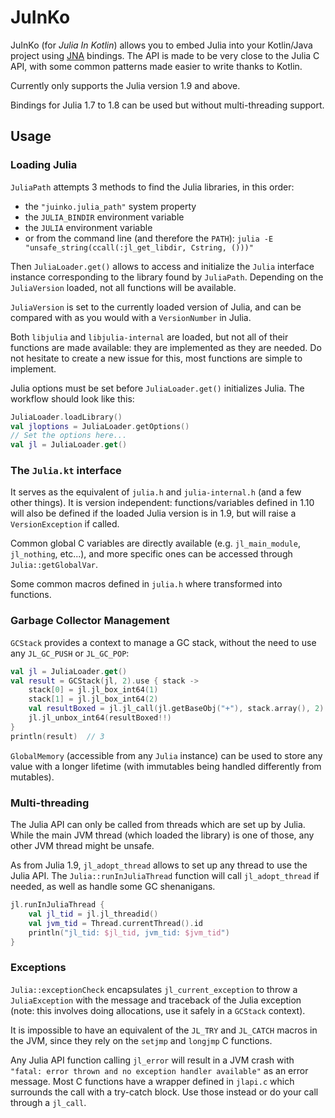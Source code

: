 
# JuInKo

JuInKo (for *Julia In Kotlin*) allows you to embed Julia into your 
Kotlin/Java project using [JNA](https://github.com/java-native-access/jna)
bindings.
The API is made to be very close to the Julia C API, with some common patterns
made easier to write thanks to Kotlin.

Currently only supports the Julia version 1.9 and above.

Bindings for Julia 1.7 to 1.8 can be used but without multi-threading support.


## Usage

### Loading Julia

`JuliaPath` attempts 3 methods to find the Julia libraries, in this order:
 - the `"juinko.julia_path"` system property
 - the `JULIA_BINDIR` environment variable
 - the `JULIA` environment variable
 - or from the command line (and therefore the `PATH`): `julia -E "unsafe_string(ccall(:jl_get_libdir, Cstring, ()))"`

Then `JuliaLoader.get()` allows to access and initialize the `Julia` interface instance
corresponding to the library found by `JuliaPath`.
Depending on the `JuliaVersion` loaded, not all functions will be available.

`JuliaVersion` is set to the currently loaded version of Julia, and can be compared
with as you would with a `VersionNumber` in Julia.

Both `libjulia` and `libjulia-internal` are loaded, but not all of their functions are
made available: they are implemented as they are needed.
Do not hesitate to create a new issue for this, most functions are simple to implement.

Julia options must be set before `JuliaLoader.get()` initializes Julia.
The workflow should look like this:

```kotlin
JuliaLoader.loadLibrary()
val jloptions = JuliaLoader.getOptions()
// Set the options here...
val jl = JuliaLoader.get()
```

### The `Julia.kt` interface

It serves as the equivalent of `julia.h` and `julia-internal.h` (and a few other things).
It is version independent: functions/variables defined in 1.10 will also be defined if
the loaded Julia version is in 1.9, but will raise a `VersionException` if called.

Common global C variables are directly available (e.g. `jl_main_module`, `jl_nothing`, etc...),
and more specific ones can be accessed through `Julia::getGlobalVar`.

Some common macros defined in `julia.h` where transformed into functions.

### Garbage Collector Management

`GCStack` provides a context to manage a GC stack, without the need to use any
`JL_GC_PUSH` or `JL_GC_POP`:

```kotlin
val jl = JuliaLoader.get()
val result = GCStack(jl, 2).use { stack ->
    stack[0] = jl.jl_box_int64(1)
    stack[1] = jl.jl_box_int64(2)
    val resultBoxed = jl.jl_call(jl.getBaseObj("+"), stack.array(), 2)
    jl.jl_unbox_int64(resultBoxed!!)
}
println(result)  // 3
```

`GlobalMemory` (accessible from any `Julia` instance) can be used to store any
value with a longer lifetime (with immutables being handled differently from mutables).


### Multi-threading

The Julia API can only be called from threads which are set up by Julia.
While the main JVM thread (which loaded the library) is one of those, any
other JVM thread might be unsafe. 

As from Julia 1.9, `jl_adopt_thread` allows to set up any thread to use the Julia API.
The `Julia::runInJuliaThread` function will call `jl_adopt_thread` if needed, as well as
handle some GC shenanigans. 

```kotlin
jl.runInJuliaThread {
    val jl_tid = jl.jl_threadid()
    val jvm_tid = Thread.currentThread().id
    println("jl_tid: $jl_tid, jvm_tid: $jvm_tid")
}
```

### Exceptions

`Julia::exceptionCheck` encapsulates `jl_current_exception` to throw a `JuliaException`
with the message and traceback of the Julia exception (note: this involves doing allocations,
use it safely in a `GCStack` context).

It is impossible to have an equivalent of the `JL_TRY` and `JL_CATCH` macros in the JVM,
since they rely on the `setjmp` and `longjmp` C functions.

Any Julia API function calling `jl_error` will result in a JVM crash with
`"fatal: error thrown and no exception handler available"` as an error message.
Most C functions have a wrapper defined in `jlapi.c` which surrounds the call with a
try-catch block.
Use those instead or do your call through a `jl_call`.
